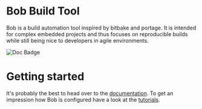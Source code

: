 Bob Build Tool
==============

Bob is a build automation tool inspired by bitbake and portage. It is intended
for complex embedded projects and thus focuses on reproducible builds while
still being nice to developers in agile environments.

![Doc Badge](https://readthedocs.org/projects/bob-build-tool/badge/?version=latest)

Getting started
===============

It's probably the best to head over to the
[documentation](http://bob-build-tool.readthedocs.org/). To get an impression
how Bob is configured have a look at the
[tutorials](https://github.com/BobBuildTool/bob-tutorials).

